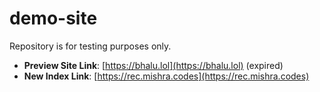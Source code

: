 # demo-site  
Repository is for testing purposes only.  
- **Preview Site Link**: [https://bhalu.lol](https://bhalu.lol) (expired)  
- **New Index Link**: [https://rec.mishra.codes](https://rec.mishra.codes)  
